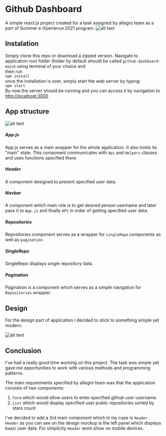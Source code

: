 # Github Dashboard

A simple react.js project created for a task assigned by allegro team as a part of Summer e-Xperience 2021 program.
![alt text](https://assets.allegrostatic.com/opbox/allegro.pl/praca/SummerEXperience2017/6NLsgapwsVFBO80mFbO3cx-w1920-h360.png "summer experience logo")
## Instalation

Simply clone this repo or download a zipped version.
Navigate to application root folder (folder by default should be called `github-dashboard-main`) using terminal of your choice and<br/>then run<br/>
`npm install`<br/>
once the installation is over, simply start the web server by typing:<br/>
`npm start`<br/>
By now the server should be running and you can access it by navigation to<br/>
[http://localhost:3000](http://localhost:3000)

## App structure
![alt text](https://i.ibb.co/qYSHK3B/diagram-1.png "Application structure diagram")

##### App.js
App.js serves as a main wrapper for the whole application. It also holds its "main" state. This component communicates with `Api` and `Helpers` classes and uses functions specified there.

##### Header
A component designed to present specified user data.

##### Navbar
A component which main role is to get desired person username and later pass it to `App.js` and finally `API` in order of getting specified user data.

##### Repositories
Repositories component serves as a wrapper for `singleRepo` components as well as `pagination`.

##### SingleRepo
SingleRepo displays single repository data. 

##### Pagination
Pagination is a component which serves as a simple navigation for `Repositories` wrapper. 


## Design
For the design part of application i decided to stick to something simple yet modern.

![alt text](https://i.ibb.co/bJHQ4f7/Web-1920-1.png "Application structure diagram")

## Conclusion

I've had a really good time working on this project. The task was simple yet gave me opportunities to work with various methods and programming patterns. </br>

The main requirements specified by allegro team was that the application consists of two components: </br>
1. `Form` which would allow users to enter specified github user username.
2. `List` which would display specified user public repositories sorted by stars count</br>

I've decided to add a 3rd main component which in my case is `Header`. `Header` as you can see on the design mockup is the left panel which displays basic user data. For simplicity `Header` wont show on mobile devices.